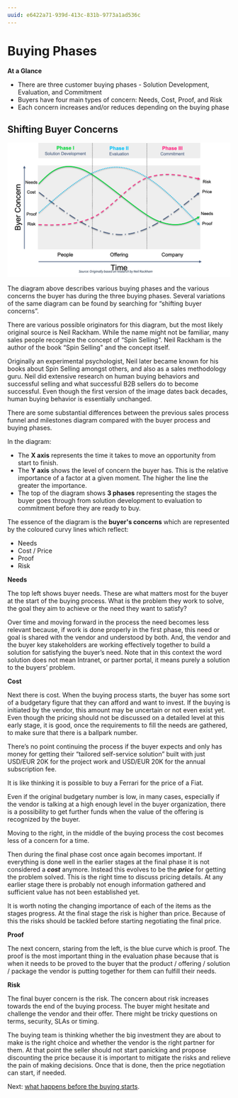 ```yaml
---
uuid: e6422a71-939d-413c-831b-9773a1ad536c
---
```


# Buying Phases

**At a Glance**

* There are three customer buying phases - Solution Development, Evaluation, and Commitment
* Buyers have four main types of concern: Needs, Cost, Proof, and Risk
* Each concern increases and/or reduces depending on the buying phase

## Shifting Buyer Concerns

![Research shows that buyer concerns shift in importance through the different buying phases.](./buying-phases/images/01.png)

The diagram above describes various buying phases and the various concerns the buyer has during the three buying phases. Several variations of the same diagram can be found by searching for “shifting buyer concerns”. 

There are various possible originators for this diagram, but the most likely original source is Neil Rackham. While the name might not be familiar, many sales people recognize the concept of “Spin Selling”. Neil Rackham is the author of the book “Spin Selling" and the concept itself. 

Originally an experimental psychologist, Neil later became known for his books about Spin Selling amongst others, and also as a sales methodology guru. Neil did extensive research on human buying behaviors and successful selling and what successful B2B sellers do to become successful. Even though the first version of the image dates back decades, human buying behavior is essentially unchanged. 

There are some substantial differences between the previous sales process funnel and milestones diagram compared with the buyer process and buying phases.

In the diagram: 

* The **X axis** represents the time it takes to move an opportunity from start to finish. 
* The **Y axis** shows the level of concern the buyer has. This is the relative importance of a factor at a given moment. The higher the line the greater the importance.
* The top of the diagram shows **3 phases** representing the stages the buyer goes through from solution development to evaluation to commitment before they are ready to buy. 

The essence of the diagram is the **buyer's concerns** which are represented by the coloured curvy lines which reflect:

* Needs
* Cost / Price
* Proof
* Risk

**Needs**

The top left shows buyer needs. These are what matters most for the buyer at the start of the buying process. What is the problem they work to solve, the goal they aim to achieve or the need they want to satisfy? 

Over time and moving forward in the process the need becomes less relevant because, if work is done properly in the first phase, this need or goal is shared with the vendor and understood by both. And, the vendor and the buyer key stakeholders are working effectively together to build a solution for satisfying the buyer’s need. Note that in this context the word solution does not mean Intranet, or partner portal, it means purely a solution to the buyers’ problem.

**Cost**

Next there is cost. When the buying process starts, the buyer has some sort of a budgetary figure that they can afford and want to invest. If the buying is initiated by the vendor, this amount may be uncertain or not even exist yet. Even though the pricing should not be discussed on a detailed level at this early stage, it is good, once the requirements to fill the needs are gathered,  to make sure that there is a ballpark number. 

There’s no point continuing the process if the buyer expects and only has money for getting their “tailored self-service solution” built with just USD/EUR 20K for the project work and USD/EUR 20K for the annual subscription fee. 

It is like thinking it is possible to buy a Ferrari for the price of a Fiat. 

Even if the original budgetary number is low, in many cases, especially if the vendor is talking at a high enough level in the buyer organization, there is a possibility to get further funds when the value of the offering is recognized by the buyer.

Moving to the right, in the middle of the buying process the cost becomes less of a concern for a time. 

Then during the final phase cost once again becomes important. If everything is done well in the earlier stages at the final phase it is not considered a **_cost_** anymore. Instead this evolves to be the **_price_** for getting the problem solved. This is the right time to discuss pricing details. At any earlier stage there is probably not enough information gathered and sufficient value has not been established yet. 

It is worth noting the changing importance of each of the items as the stages progress. At the final stage the risk is higher than price. Because of this the risks should be tackled before starting negotiating the final price. 

**Proof**

The next concern, staring from the left, is the blue curve which is proof. The proof is the most important thing in the evaluation phase because that is when it needs to be proved to the buyer that the product / offering / solution / package the vendor is putting together for them can fulfill their needs. 

**Risk**

The final buyer concern is the risk. The concern about risk increases towards the end of the buying process. The buyer might hesitate and challenge the vendor and their offer. There might be tricky questions on terms, security, SLAs or timing. 

The buying team is thinking whether the big investment they are about to make is the right choice and whether the vendor is the right partner for them. At that point the seller should not start panicking and propose discounting the price because it is important to mitigate the risks and relieve the pain of making decisions. Once that is done, then the price negotiation can start, if needed.

Next: [what happens before the buying starts](./before-buying-starts.md).
